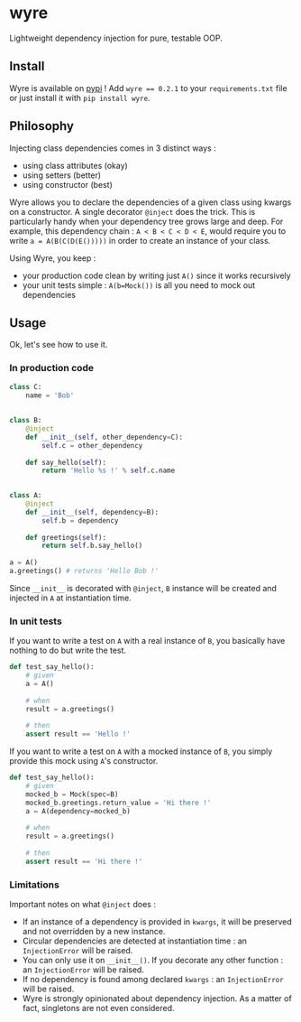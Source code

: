 # wyre

Lightweight dependency injection for pure, testable OOP.

## Install

Wyre is available on [pypi](https://pypi.python.org/pypi/Wyre) !
Add `wyre == 0.2.1` to your `requirements.txt` file or just install it with `pip install wyre`.

## Philosophy

Injecting class dependencies comes in 3 distinct ways :
* using class attributes (okay)
* using setters (better)
* using constructor (best)

Wyre allows you to declare the dependencies of a given class using kwargs on a constructor.
A single decorator `@inject` does the trick. This is particularly handy when your dependency tree grows large and deep.
For example, this dependency chain : `A < B < C < D < E`, would require you to write `a = A(B(C(D(E()))))` in order to create an instance of your class.

Using Wyre, you keep :
* your production code clean by writing just `A()` since it works recursively
* your unit tests simple : `A(b=Mock())` is all you need to mock out dependencies

## Usage

Ok, let's see how to use it.

### In production code

```python
class C:
    name = 'Bob'
    
    
class B:
    @inject
    def __init__(self, other_dependency=C):
        self.c = other_dependency
    
    def say_hello(self):
        return 'Hello %s !' % self.c.name
    

class A:
    @inject
    def __init__(self, dependency=B):
        self.b = dependency
        
    def greetings(self):
        return self.b.say_hello()
        
a = A()
a.greetings() # returns 'Hello Bob !'
```

Since `__init__` is decorated with `@inject`, `B` instance will be created and injected in `A` at instantiation time.

### In unit tests

If you want to write a test on `A` with a real instance of `B`, you basically have nothing to do but write the test.
```python
def test_say_hello():
    # given
    a = A()
    
    # when
    result = a.greetings()
    
    # then
    assert result == 'Hello !'
```

If you want to write a test on `A` with a mocked instance of `B`, you simply provide this mock using `A`'s constructor.
```python
def test_say_hello():
    # given
    mocked_b = Mock(spec=B)
    mocked_b.greetings.return_value = 'Hi there !'
    a = A(dependency=mocked_b)
    
    # when
    result = a.greetings()
    
    # then
    assert result == 'Hi there !'
```

### Limitations

Important notes on what `@inject` does :
* If an instance of a dependency is provided in `kwargs`, it will be preserved and not overridden by a new instance.
* Circular dependencies are detected at instantiation time : an `InjectionError` will be raised.
* You can only use it on `__init__()`. If you decorate any other function : an `InjectionError` will be raised.
* If no dependency is found among declared `kwargs` : an `InjectionError` will be raised.
* Wyre is strongly opinionated about dependency injection. As a matter of fact, singletons are not even considered.
